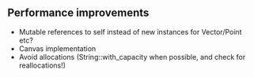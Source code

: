 ## Performance improvements
- Mutable references to self instead of new instances for Vector/Point etc?
- Canvas implementation
- Avoid allocations (String::with_capacity when possible, and check for reallocations!)

